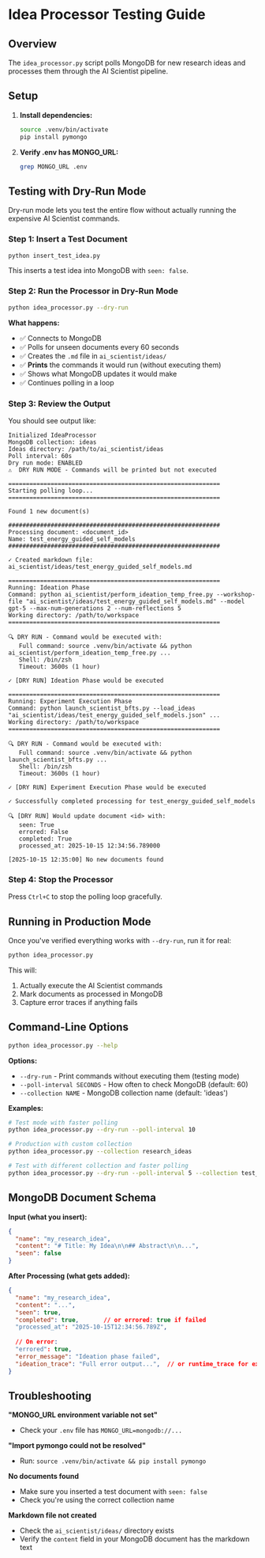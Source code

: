 # Idea Processor Testing Guide

## Overview

The `idea_processor.py` script polls MongoDB for new research ideas and processes them through the AI Scientist pipeline.

## Setup

1. **Install dependencies:**
   ```bash
   source .venv/bin/activate
   pip install pymongo
   ```

2. **Verify .env has MONGO_URL:**
   ```bash
   grep MONGO_URL .env
   ```

## Testing with Dry-Run Mode

Dry-run mode lets you test the entire flow without actually running the expensive AI Scientist commands.

### Step 1: Insert a Test Document

```bash
python insert_test_idea.py
```

This inserts a test idea into MongoDB with `seen: false`.

### Step 2: Run the Processor in Dry-Run Mode

```bash
python idea_processor.py --dry-run
```

**What happens:**
- ✅ Connects to MongoDB
- ✅ Polls for unseen documents every 60 seconds
- ✅ Creates the `.md` file in `ai_scientist/ideas/`
- ✅ **Prints** the commands it would run (without executing them)
- ✅ Shows what MongoDB updates it would make
- ✅ Continues polling in a loop

### Step 3: Review the Output

You should see output like:

```
Initialized IdeaProcessor
MongoDB collection: ideas
Ideas directory: /path/to/ai_scientist/ideas
Poll interval: 60s
Dry run mode: ENABLED
⚠️  DRY RUN MODE - Commands will be printed but not executed

============================================================
Starting polling loop...
============================================================

Found 1 new document(s)

############################################################
Processing document: <document_id>
Name: test_energy_guided_self_models
############################################################

✓ Created markdown file: ai_scientist/ideas/test_energy_guided_self_models.md

============================================================
Running: Ideation Phase
Command: python ai_scientist/perform_ideation_temp_free.py --workshop-file "ai_scientist/ideas/test_energy_guided_self_models.md" --model gpt-5 --max-num-generations 2 --num-reflections 5
Working directory: /path/to/workspace
============================================================

🔍 DRY RUN - Command would be executed with:
   Full command: source .venv/bin/activate && python ai_scientist/perform_ideation_temp_free.py ...
   Shell: /bin/zsh
   Timeout: 3600s (1 hour)

✓ [DRY RUN] Ideation Phase would be executed

============================================================
Running: Experiment Execution Phase
Command: python launch_scientist_bfts.py --load_ideas "ai_scientist/ideas/test_energy_guided_self_models.json" ...
Working directory: /path/to/workspace
============================================================

🔍 DRY RUN - Command would be executed with:
   Full command: source .venv/bin/activate && python launch_scientist_bfts.py ...
   Shell: /bin/zsh
   Timeout: 3600s (1 hour)

✓ [DRY RUN] Experiment Execution Phase would be executed

✓ Successfully completed processing for test_energy_guided_self_models

🔍 [DRY RUN] Would update document <id> with:
   seen: True
   errored: False
   completed: True
   processed_at: 2025-10-15 12:34:56.789000

[2025-10-15 12:35:00] No new documents found
```

### Step 4: Stop the Processor

Press `Ctrl+C` to stop the polling loop gracefully.

## Running in Production Mode

Once you've verified everything works with `--dry-run`, run it for real:

```bash
python idea_processor.py
```

This will:
1. Actually execute the AI Scientist commands
2. Mark documents as processed in MongoDB
3. Capture error traces if anything fails

## Command-Line Options

```bash
python idea_processor.py --help
```

**Options:**
- `--dry-run` - Print commands without executing them (testing mode)
- `--poll-interval SECONDS` - How often to check MongoDB (default: 60)
- `--collection NAME` - MongoDB collection name (default: 'ideas')

**Examples:**

```bash
# Test mode with faster polling
python idea_processor.py --dry-run --poll-interval 10

# Production with custom collection
python idea_processor.py --collection research_ideas

# Test with different collection and faster polling
python idea_processor.py --dry-run --poll-interval 5 --collection test_ideas
```

## MongoDB Document Schema

**Input (what you insert):**
```json
{
  "name": "my_research_idea",
  "content": "# Title: My Idea\n\n## Abstract\n\n...",
  "seen": false
}
```

**After Processing (what gets added):**
```json
{
  "name": "my_research_idea",
  "content": "...",
  "seen": true,
  "completed": true,       // or errored: true if failed
  "processed_at": "2025-10-15T12:34:56.789Z",
  
  // On error:
  "errored": true,
  "error_message": "Ideation phase failed",
  "ideation_trace": "Full error output...",  // or runtime_trace for experiment errors
}
```

## Troubleshooting

**"MONGO_URL environment variable not set"**
- Check your `.env` file has `MONGO_URL=mongodb://...`

**"Import pymongo could not be resolved"**
- Run: `source .venv/bin/activate && pip install pymongo`

**No documents found**
- Make sure you inserted a test document with `seen: false`
- Check you're using the correct collection name

**Markdown file not created**
- Check the `ai_scientist/ideas/` directory exists
- Verify the `content` field in your MongoDB document has the markdown text

